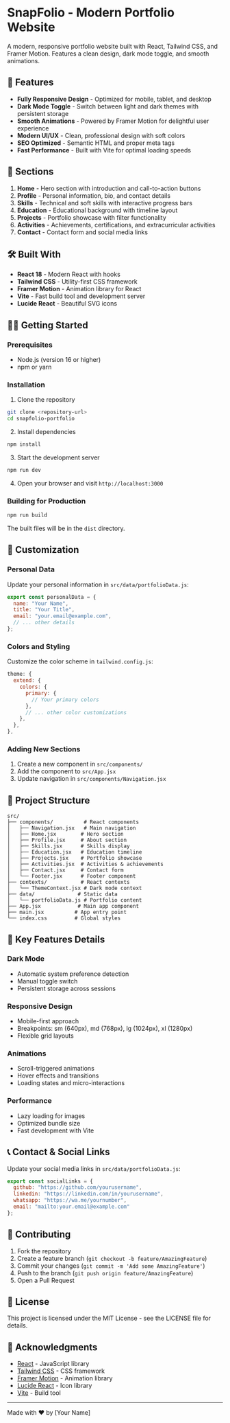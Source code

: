 # SnapFolio - Modern Portfolio Website

A modern, responsive portfolio website built with React, Tailwind CSS, and Framer Motion. Features a clean design, dark mode toggle, and smooth animations.

## 🚀 Features

- **Fully Responsive Design** - Optimized for mobile, tablet, and desktop
- **Dark Mode Toggle** - Switch between light and dark themes with persistent storage
- **Smooth Animations** - Powered by Framer Motion for delightful user experience
- **Modern UI/UX** - Clean, professional design with soft colors
- **SEO Optimized** - Semantic HTML and proper meta tags
- **Fast Performance** - Built with Vite for optimal loading speeds

## 📱 Sections

1. **Home** - Hero section with introduction and call-to-action buttons
2. **Profile** - Personal information, bio, and contact details
3. **Skills** - Technical and soft skills with interactive progress bars
4. **Education** - Educational background with timeline layout
5. **Projects** - Portfolio showcase with filter functionality
6. **Activities** - Achievements, certifications, and extracurricular activities
7. **Contact** - Contact form and social media links

## 🛠️ Built With

- **React 18** - Modern React with hooks
- **Tailwind CSS** - Utility-first CSS framework
- **Framer Motion** - Animation library for React
- **Vite** - Fast build tool and development server
- **Lucide React** - Beautiful SVG icons

## 🏃‍♂️ Getting Started

### Prerequisites

- Node.js (version 16 or higher)
- npm or yarn

### Installation

1. Clone the repository
```bash
git clone <repository-url>
cd snapfolio-portfolio
```

2. Install dependencies
```bash
npm install
```

3. Start the development server
```bash
npm run dev
```

4. Open your browser and visit `http://localhost:3000`

### Building for Production

```bash
npm run build
```

The built files will be in the `dist` directory.

## 🎨 Customization

### Personal Data

Update your personal information in `src/data/portfolioData.js`:

```javascript
export const personalData = {
  name: "Your Name",
  title: "Your Title",
  email: "your.email@example.com",
  // ... other details
};
```

### Colors and Styling

Customize the color scheme in `tailwind.config.js`:

```javascript
theme: {
  extend: {
    colors: {
      primary: {
        // Your primary colors
      },
      // ... other color customizations
    },
  },
},
```

### Adding New Sections

1. Create a new component in `src/components/`
2. Add the component to `src/App.jsx`
3. Update navigation in `src/components/Navigation.jsx`

## 📂 Project Structure

```
src/
├── components/          # React components
│   ├── Navigation.jsx   # Main navigation
│   ├── Home.jsx        # Hero section
│   ├── Profile.jsx     # About section
│   ├── Skills.jsx      # Skills display
│   ├── Education.jsx   # Education timeline
│   ├── Projects.jsx    # Portfolio showcase
│   ├── Activities.jsx  # Activities & achievements
│   ├── Contact.jsx     # Contact form
│   └── Footer.jsx      # Footer component
├── contexts/           # React contexts
│   └── ThemeContext.jsx # Dark mode context
├── data/              # Static data
│   └── portfolioData.js # Portfolio content
├── App.jsx            # Main app component
├── main.jsx          # App entry point
└── index.css         # Global styles
```

## 🌟 Key Features Details

### Dark Mode
- Automatic system preference detection
- Manual toggle switch
- Persistent storage across sessions

### Responsive Design
- Mobile-first approach
- Breakpoints: sm (640px), md (768px), lg (1024px), xl (1280px)
- Flexible grid layouts

### Animations
- Scroll-triggered animations
- Hover effects and transitions
- Loading states and micro-interactions

### Performance
- Lazy loading for images
- Optimized bundle size
- Fast development with Vite

## 📞 Contact & Social Links

Update your social media links in `src/data/portfolioData.js`:

```javascript
export const socialLinks = {
  github: "https://github.com/yourusername",
  linkedin: "https://linkedin.com/in/yourusername",
  whatsapp: "https://wa.me/yournumber",
  email: "mailto:your.email@example.com"
};
```

## 🤝 Contributing

1. Fork the repository
2. Create a feature branch (`git checkout -b feature/AmazingFeature`)
3. Commit your changes (`git commit -m 'Add some AmazingFeature'`)
4. Push to the branch (`git push origin feature/AmazingFeature`)
5. Open a Pull Request

## 📄 License

This project is licensed under the MIT License - see the LICENSE file for details.

## 🙏 Acknowledgments

- [React](https://reactjs.org/) - JavaScript library
- [Tailwind CSS](https://tailwindcss.com/) - CSS framework
- [Framer Motion](https://www.framer.com/motion/) - Animation library
- [Lucide React](https://lucide.dev/) - Icon library
- [Vite](https://vitejs.dev/) - Build tool

---

Made with ❤️ by [Your Name]

